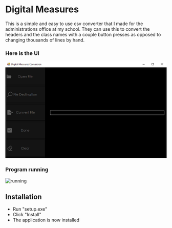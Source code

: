 # Digital Measures
This is a simple and easy to use csv converter that I made for the administrations office at my school. They can use this to convert the headers and the class names with a couple button presses as opposed to changing thousands of lines by hand.
### Here is the UI
![DigitalMeasuresSS](https://github.com/ryangriggs1/Digital-Measures/blob/main/PNGandGIF/DigitalMeasuresSS.PNG)  
### Program running
![running](https://github.com/ryangriggs1/Digital-Measures/blob/main/PNGandGIF/running.gif)
## Installation
* Run "setup.exe"
* Click "Install"
* The application is now installed
